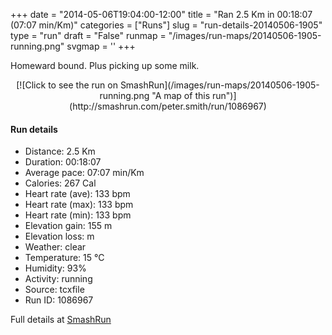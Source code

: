 +++
date = "2014-05-06T19:04:00-12:00"
title = "Ran 2.5 Km in 00:18:07 (07:07 min/Km)"
categories = ["Runs"]
slug = "run-details-20140506-1905"
type = "run"
draft = "False"
runmap = "/images/run-maps/20140506-1905-running.png"
svgmap = '<polyline points="50 0, 56 0, 60 3, 69 5, 65 13, 61 22, 59 29, 55 31, 55 36, 53 44, 39 54, 33 66, 31 69, 34 83, 43 82, 41 83, 41 84, 45 84, 41 100">'
+++

Homeward bound. Plus picking up some milk. 



<!--more-->

<center>
[![Click to see the run on SmashRun](/images/run-maps/20140506-1905-running.png "A map of this run")](http://smashrun.com/peter.smith/run/1086967)
</center>

#### Run details

* Distance: 2.5 Km
* Duration: 00:18:07
* Average pace: 07:07 min/Km
* Calories: 267 Cal
* Heart rate (ave): 133 bpm
* Heart rate (max): 133 bpm
* Heart rate (min): 133 bpm
* Elevation gain: 155 m
* Elevation loss:  m
* Weather: clear
* Temperature: 15 &deg;C
* Humidity: 93%
* Activity: running
* Source: tcxfile
* Run ID: 1086967

Full details at [SmashRun](http://smashrun.com/peter.smith/run/1086967)